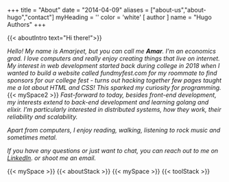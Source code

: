 +++
title = "About"
date = "2014-04-09"
aliases = ["about-us","about-hugo","contact"]
myHeading = ''
color = 'white'
[ author ]
  name = "Hugo Authors"
+++


{{< aboutIntro text="Hi there!">}}

  *Hello! My name is Amarjeet, but you can call me **Amar**. I'm an economics grad. I love computers and*
  *really enjoy creating things that live on internet. My interest in web*
  *development started back during college in 2018 when I wanted to build a website called*
  *fundmyfest.com for my roommate to find sponsors for our college fest - turns*
 *out hacking together few pages taught me a lot about HTML and CSS! This sparked my curiosity for programming.*
 {{< mySpace2 >}}
 *Fast-forward to today, besides front-end development, my interests extend to back-end development and learning golang and elixir. I’m particularly interested in distributed systems, how they work, their reliability and scalability.*

 *Apart from computers, I enjoy reading, walking, listening to rock music and sometimes metal.*

*If you have any questions or just want to chat, you can reach out to me on [LinkedIn](https://www.linkedin.com/in/amarayank). or shoot me an email.*

 {{< mySpace >}}
{{< aboutStack >}}
 {{< mySpace >}}
  {{< toolStack >}}


